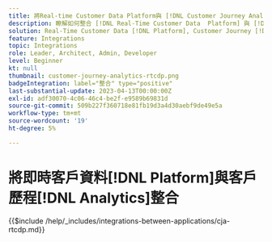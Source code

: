 ```yaml
---
title: 將Real-time Customer Data Platform與 [!DNL Customer Journey Analytics]整合
description: 瞭解如何整合 [!DNL Real-Time Customer Data  Platform] 與 [!DNL Customer Journey Analytics]。
solution: Real-Time Customer Data [!DNL Platform], Customer Journey [!DNL Analytics]
feature: Integrations
topic: Integrations
role: Leader, Architect, Admin, Developer
level: Beginner
kt: null
thumbnail: customer-journey-analytics-rtcdp.png
badgeIntegration: label="整合" type="positive"
last-substantial-update: 2023-04-13T00:00:00Z
exl-id: adf30070-4c06-46c4-be2f-e9589b69831d
source-git-commit: 509b227f360718e81fb19d3a4d30aebf9de49e5a
workflow-type: tm+mt
source-wordcount: '19'
ht-degree: 5%

---
```


# 將即時客戶資料[!DNL Platform]與客戶歷程[!DNL Analytics]整合

{{$include /help/_includes/integrations-between-applications/cja-rtcdp.md}}
